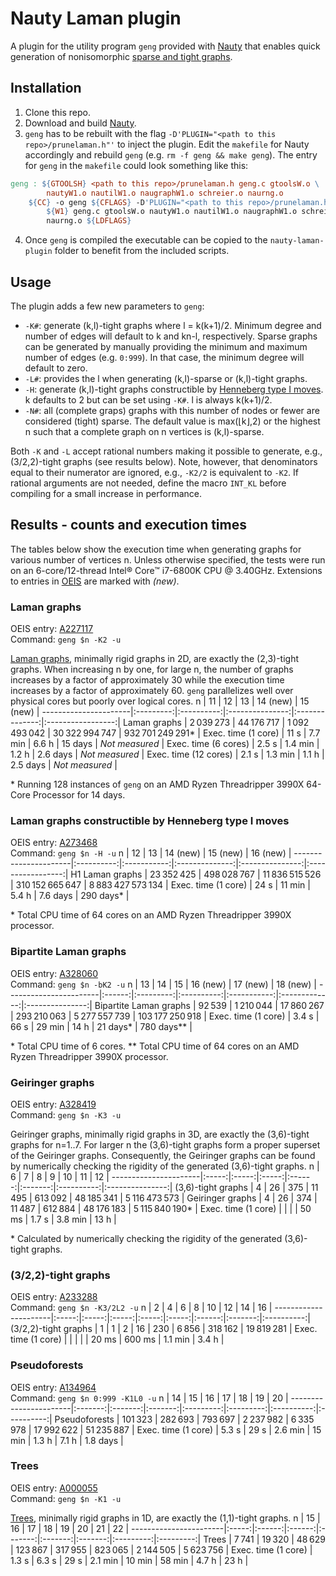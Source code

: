 # Nauty Laman plugin
A plugin for the utility program `geng` provided with [Nauty](http://pallini.di.uniroma1.it/) that enables quick generation of nonisomorphic [sparse and tight graphs](https://en.wikipedia.org/wiki/Dense_graph#Sparse_and_tight_graphs).


## Installation
1. Clone this repo.
2. Download and build [Nauty](http://pallini.di.uniroma1.it/).
3. `geng` has to be rebuilt with the flag `-D'PLUGIN="<path to this repo>/prunelaman.h"'` to inject the plugin. Edit the `makefile` for Nauty accordingly and rebuild `geng` (e.g. `rm -f geng && make geng`). The entry for `geng` in the `makefile` could look something like this:
```makefile
geng : ${GTOOLSH} <path to this repo>/prunelaman.h geng.c gtoolsW.o \
		nautyW1.o nautilW1.o naugraphW1.o schreier.o naurng.o
	${CC} -o geng ${CFLAGS} -D'PLUGIN="<path to this repo>/prunelaman.h"' \
		${W1} geng.c gtoolsW.o nautyW1.o nautilW1.o naugraphW1.o schreier.o \
		naurng.o ${LDFLAGS}
```
4. Once `geng` is compiled the executable can be copied to the `nauty-laman-plugin` folder to benefit from the included scripts.


## Usage
The plugin adds a few new parameters to `geng`:
* `-K#`: generate (k,l)-tight graphs where l = k(k+1)/2. Minimum degree and number of edges will default to k and kn-l, respectively. Sparse graphs can be generated by manually providing the minimum and maximum number of edges (e.g. `0:999`). In that case, the minimum degree will default to zero.
* `-L#`: provides the l when generating (k,l)-sparse or (k,l)-tight graphs.
* `-H`: generate (k,l)-tight graphs constructible by [Henneberg type I moves](https://en.wikipedia.org/wiki/Laman_graph#Henneberg_construction). k defaults to 2 but can be set using `-K#`. l is always k(k+1)/2.
* `-N#`: all (complete graps) graphs with this number of nodes or fewer are considered (tight) sparse. The default value is max(⌊k⌋,2) or the highest n such that a complete graph on n vertices is (k,l)-sparse.

Both `-K` and `-L` accept rational numbers making it possible to generate, e.g., (3/2,2)-tight graphs (see results below). Note, however, that denominators equal to their numerator are ignored, e.g., `-K2/2` is equivalent to `-K2`. If rational arguments are not needed, define the macro `INT_KL` before compiling for a small increase in performance.


## Results - counts and execution times
The tables below show the execution time when generating graphs for various number of vertices n. Unless otherwise specified, the tests were run on an 6-core/12-thread Intel® Core™ i7-6800K CPU @ 3.40GHz. Extensions to entries in [OEIS](https://oeis.org/) are marked with *(new)*.


### Laman graphs
OEIS entry: [A227117](https://oeis.org/A227117 "Number of minimally rigid graphs in 2D on n vertices.")<br/>
Command: `geng $n -K2 -u`

[Laman graphs](https://en.wikipedia.org/wiki/Laman_graph), minimally rigid graphs in 2D, are exactly the (2,3)-tight graphs. When increasing n by one, for large n, the number of graphs increases by a factor of approximately 30 while the execution time increases by a factor of approximately 60. `geng` parallelizes well over physical cores but poorly over logical cores.
n                     |     11    |     12     |        13       |    14 (new)    |      15 (new)     |
----------------------|:---------:|:----------:|:---------------:|:--------------:|:-----------------:|
Laman graphs          | 2 039 273 | 44 176 717 |  1 092 493 042  | 30 322 994 747 | 932 701 249 291\* |
Exec. time (1 core)   |    11 s   |   7.7 min  |      6.6 h      |     15 days    |   *Not measured*  |
Exec. time (6 cores)  |   2.5 s   |   1.4 min  |      1.2 h      |    2.6 days    |   *Not measured*  |
Exec. time (12 cores) |   2.1 s   |   1.3 min  |      1.1 h      |    2.5 days    |   *Not measured*  |

\* Running 128 instances of `geng` on an AMD Ryzen Threadripper 3990X 64-Core Processor for 14 days.


### Laman graphs constructible by Henneberg type I moves
OEIS entry: [A273468](https://oeis.org/A273468 "Number of minimally rigid graphs with n vertices constructible by Henneberg type I moves.")<br/>
Command: `geng $n -H -u`
n                     |     12     |      13     |    14 (new)    |     15 (new)    |      16 (new)     |
----------------------|:----------:|:-----------:|:--------------:|:---------------:|:-----------------:|
H1 Laman graphs       | 23 352 425 | 498 028 767 | 11 836 515 526 | 310 152 665 647 | 8 883 427 573 134 |
Exec. time (1 core)   |    24 s    |    11 min   |      5.4 h     |     7.6 days    |     290 days\*    |

\* Total CPU time of 64 cores on an AMD Ryzen Threadripper 3990X processor.


### Bipartite Laman graphs
OEIS entry: [A328060](https://oeis.org/A328060 "Number of bipartite Laman graphs on n vertices.")<br/>
Command: `geng $n -bK2 -u`
n                      |   13   |     14    |     15     |   16 (new)  |    17 (new)   |     18 (new)    |
-----------------------|:------:|:---------:|:----------:|:-----------:|:-------------:|:---------------:|
Bipartite Laman graphs | 92 539 | 1 210 044 | 17 860 267 | 293 210 063 | 5 277 557 739 | 103 177 250 918 |
Exec. time (1 core)    |  3.4 s |    66 s   |   29 min   |     14 h    |   21 days\*   |   780 days\*\*  |

\* Total CPU time of 6 cores.
\*\* Total CPU time of 64 cores on an AMD Ryzen Threadripper 3990X processor.


### Geiringer graphs
OEIS entry: [A328419](https://oeis.org/A328419 "Number of minimally rigid graphs in 3D on n vertices.")<br/>
Command: `geng $n -K3 -u`

Geiringer graphs, minimally rigid graphs in 3D, are exactly the (3,6)-tight graphs for n=1..7. For larger n the (3,6)-tight graphs form a proper superset of the Geiringer graphs. Consequently, the Geiringer graphs can be found by numerically checking the rigidity of the generated (3,6)-tight graphs.
n                     |   6   |   7   |   8   |    9   |    10   |     11     |        12       |
----------------------|:-----:|:-----:|:-----:|:------:|:-------:|:----------:|:---------------:|
(3,6)-tight graphs    |   4   |   26  |  375  | 11 495 | 613 092 | 48 185 341 |  5 116 473 573  |
Geiringer graphs      |   4   |   26  |  374  | 11 487 | 612 884 | 48 176 183 | 5 115 840 190\* |
Exec. time (1 core)   |       |       |       |  50 ms |  1.7 s  |   3.8 min  |       13 h      |

\* Calculated by numerically checking the rigidity of the generated (3,6)-tight graphs.


### (3/2,2)-tight graphs
OEIS entry: [A233288](https://oeis.org/A233288 "Number of (3/2,2)-tight graphs with 2n vertices, or kinematic chains with 2n links.")<br/>
Command: `geng $n -K3/2L2 -u`
n                     |   2   |   4   |   6   |   8   |   10  |   12   |    14   |     16     |
----------------------|:-----:|:-----:|:-----:|:-----:|:-----:|:------:|:-------:|:----------:|
(3/2,2)-tight graphs  |   1   |   1   |   2   |   16  |  230  |  6 856 | 318 162 | 19 819 281 |
Exec. time (1 core)   |       |       |       |       | 20 ms | 600 ms | 1.1 min |    3.4 h   |


### Pseudoforests
OEIS entry: [A134964](https://oeis.org/A134964 "Number of different unlabeled n-node graphs with at most one cycle in each connected component.")<br/>
Command: `geng $n 0:999 -K1L0 -u`
n                      |    14   |    15   |    16   |     17    |     18    |     19     |     20     |
-----------------------|:-------:|:-------:|:-------:|:---------:|:---------:|:----------:|:----------:|
Pseudoforests          | 101 323 | 282 693 | 793 697 | 2 237 982 | 6 335 978 | 17 992 622 | 51 235 887 |
Exec. time (1 core)    |  5.3 s  |   29 s  | 2.6 min |   15 min  |   1.3 h   |    7.1 h   |  1.8 days  |


### Trees
OEIS entry: [A000055](https://oeis.org/A000055 "Number of trees with n unlabeled nodes.")<br/>
Command: `geng $n -K1 -u`

[Trees](https://en.wikipedia.org/wiki/Tree_(graph_theory)), minimally rigid graphs in 1D, are exactly the (1,1)-tight graphs.
n                      |   15  |   16   |   17   |    18   |    19   |    20   |     21    |     22    |
-----------------------|:-----:|:------:|:------:|:-------:|:-------:|:-------:|:---------:|:---------:|
Trees                  | 7 741 | 19 320 | 48 629 | 123 867 | 317 955 | 823 065 | 2 144 505 | 5 623 756 |
Exec. time (1 core)    | 1.3 s |  6.3 s |  29 s  | 2.1 min |  10 min |  58 min |   4.7 h   |    23 h   |

